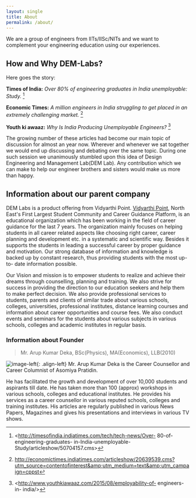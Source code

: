 ```yaml
---
layout: single
title: About
permalink: /about/
---
```


We are a group of engineers from IITs/IISc/NITs and we want to complement your engineering education using our experiences.

## How and Why DEM-Labs? 

Here goes the story:

**Times of India:** *Over 80% of engineering graduates in India unemployable: Study.* [^1]

**Economic Times:** *A million engineers in India struggling to get placed in an extremely challenging market.* [^2]

**Youth ki awaaz:** *Why Is India Producing Unemployable Engineers?* [^3]

[^1]: <http://timesofindia.indiatimes.com/tech/tech-news/Over- 80-of- engineering-graduates- in-India-unemployable- Study/articleshow/50704157.cms>

[^2]: <http://economictimes.indiatimes.com/articleshow/20639539.cms?utm_source=contentofinterest&amp;utm_medium=text&amp;utm_campaign=cppst>

[^3]: <http://www.youthkiawaaz.com/2015/08/employability-of- engineers-in- india/>

The growing number of these articles had become our main topic of discussion for almost an year now. Wherever and whenever we sat together we would end up discussing and debating over the same topic. During one such session we unanimously stumbled upon this idea of Design Engineering and Management Lab(DEM Lab). Any contribution which we can make to help our engineer brothers and sisters would make us more than happy.


## Information about our parent company

DEM Labs is a product offering from Vidyarthi Point. [Vidyarthi Point](http://vidyarthipoint.com/en/), North East's First Largest Student Community and Career Guidance Platform, is an educational organization which has been working in the field of career guidance for the last 7 years. The organization mainly focuses on helping students in all career related aspects like choosing right career, career planning and development etc. in a systematic and scientific way. Besides it supports the students in leading a successful career by proper guidance and motivation. Our strong database of information and knowledge is backed up by constant research, thus providing students with the most up-to- date information possible.

Our Vision and mission is to empower students to realize and achieve their dreams through counselling, planning and training. We also strive for success in providing the direction to our education seekers and help them to make perfect decision. We also provide professional services to students, parents and clients of similar trade about various schools, colleges, universities, professional institutes, distance learning courses and information about career opportunities and course fees. We also conduct events and seminars for the students about various subjects in various schools, colleges and academic institutes in regular basis.


### Information about Founder

> Mr. Arup Kumar Deka, BSc(Physics), MA(Economics), LLB(2010)

![image-left](http://www.tutorialboard.net/wp-content/uploads/2009/03/facebook-icon-150x150.png){: .align-left} Mr. Arup Kumar Deka is the Career Counsellor and Career Columnist of Asomiya Pratidin. 

He has facilitated the growth and development of over 10,000 students and aspirants till date. He has taken more than 100 (approx) workshops in various schools, colleges and educational institutes. He provides his services as a career counsellor in various reputed schools, colleges and training institutes. His articles are regularly published in various News Papers, Magazines and gives his presentations and interviews in various TV shows.
